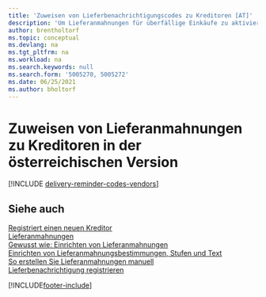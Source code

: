 ```yaml
---
title: 'Zuweisen von Lieferbenachrichtigungscodes zu Kreditoren [AT]'
description: 'Um Lieferanmahnungen für überfällige Einkäufe zu aktivieren, müssen Sie Kreditoren Lieferanmahnungsbedingungen in der österreichischen Version zuweisen.'
author: brentholtorf
ms.topic: conceptual
ms.devlang: na
ms.tgt_pltfrm: na
ms.workload: na
ms.search.keywords: null
ms.search.form: '5005270, 5005272'
ms.date: 06/25/2021
ms.author: bholtorf
---
```

# Zuweisen von Lieferanmahnungen zu Kreditoren in der österreichischen Version

[!INCLUDE [delivery-reminder-codes-vendors](../includes/ATCHDE/delivery-reminder-codes-vendors.md)]

## Siehe auch

[Registriert einen neuen Kreditor](../../purchasing-how-register-new-vendors.md)  
[Lieferanmahnungen](delivery-reminders.md)  
[Gewusst wie: Einrichten von Lieferanmahnungen](how-to-set-up-delivery-reminders.md)  
[Einrichten von Lieferanmahnungsbestimmungen, Stufen und Text](how-to-set-up-delivery-reminder-terms-levels-and-text.md)  
[So erstellen Sie Lieferanmahnungen manuell](how-to-create-delivery-reminders-manually.md)  
[Lieferbenachrichtigung registrieren](how-to-issue-delivery-reminders.md)  


[!INCLUDE[footer-include](../../includes/footer-banner.md)]